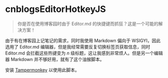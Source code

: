 # cnblogsEditorHotkeyJS

> 你是否在使用博客园时由于 Editor.md 的快捷键而抓狂？这是一个可能的解决方案！

由于有在博客园上记笔记的需求，同时我使用 Markdown 偏向于 WSIGYI，因此选用了 Editor.md 编辑器，但是我经常需要反复切换标签页获取信息，同时 Editor.md 会拦截这些热键变为 $n$ 级标题，这让我感到非常烦人。但是另一个编辑器 Markdown 并不够好用，就有了这个油猴脚本。

安装 [Tampermonkey](https://www.tampermonkey.net/) 以使用此脚本。
